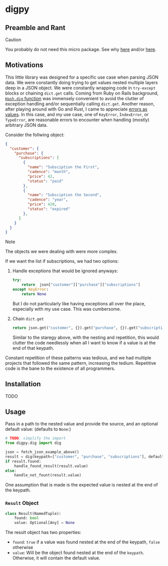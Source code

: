 # digpy

## Preamble and Rant

> [!CAUTION]
> You probably do not need this micro package. See why [here](https://bvisness.me/microlibraries) and/or [here](https://youtu.be/IVmIEtwsaYk).


## Motivations

This little library was designed for a specific use case when parsing JSON data.
We were constantly doing trying to get values nested multiple layers deep in a JSON
object. We were constantly wrapping code in `try-except` blocks or chaining `dict.get`
calls. Coming from Ruby on Rails background, [`Hash.dig` function](https://apidock.com/ruby/v2_5_5/Hash/dig)
was immensely convenient to avoid the clutter of exception handling and/or sequentially
calling `dict.get`. Another reason, after playing around with Go and Rust, I came
to appreciate [errors as values](https://www.inngest.com/blog/python-errors-as-values).
In this case, and my use case, one of `KeyError`, `ÌndexError`, or `TypeError`, are
reasonable errors to encounter when handling (mostly) arbitrary JSON data.


Consider the follwing object:

```json
{
  "customer": {
    "purchase": {
      "subscriptions": [
        {
          "name": "Subsciption the First",
          "cadence": "month",
          "price": 42,
          "status": "paid"
        },
        {
          "name": "Subsciption the Second",
          "cadence": "year",
          "price": 420,
          "status": "expired"
        },
      ]
    }
  }
}
```

> [!NOTE]
> The objects we were dealing with were more complex.

If we want the list if subscriptions, we had two options:

1. Handle exceptions that would be ignored anyways:
    ```py
    try:
        return  json["customer"]["purchase"]["subscriptions"]
    except KeyError:
        return None
    ```
    But I do not particularly like having exceptions all over the place, especially
    with my use case. This was cumbersome.

2. Chain `dict.get`
    ```py
    return json.get("customer", {}).get("purchase", {}).get("subscriptions", [])
    ```
    Similar to the staregy above, with the nesting and repetition, this would clutter
    the code needlessly when all I want to know if a value is at the end of that
    keypath.

Constant repetition of these patterns was tedious, and we had multiple projects that
followed the same pattern, increasing the tedium. Repetitive code is the bane to the
existence of all programmers.


## Installation

TODO


## Usage

Pass in a path to the nested value and provide the source, and an optional default
value: (defaults to `None`:)

```py
# TODO: simplify the import
from digpy.dig import dig

json = fetch_json_example_above()
result = dig(keypath=["customer", "purchase", "subscriptions"], default_value=[])
if result.found:
    handle_found_result(result.value)
else:
    handle_not_fount(result.value)
```

One assumption that is made is the expected value is nested at the end of the keypath.

### `Result` Object

```py
class Result(NamedTuple):
    found: bool
    value: Optional[Any] = None
```

The result object has two properties:
- `found`: `true` if a value was found nested at the end of the keypath, `false` otherwise
- `value`: Will be the object found nested at the end of the `keypath`. Otherwise,
  it will contain the default value.
